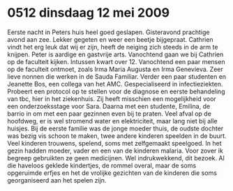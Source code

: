 # 0512 dinsdaag 12 mei 2009
Eerste nacht in Peters huis heel goed geslapen. Gisteravond prachtige avond aan zee. Lekker gegeten en weer een beetje bijgepraat. Cathrien vindt het erg leuk dat wij er zijn, heeft de neiging zich steeds in de arm te knijpen. Peter is aardige en gastvrije arts. Vanochtend gaan we bij Cathrien op de faculteit kijken. Intussen kwart over 12. Vanochtend een paar mensen op de faculteit ontmoet, zoals Irma Maria Augusta en Irma Genevieva. Zeer lieve nonnen die werken in de Sauda Familiar. Verder een paar studenten en Jeanette Bos, een collega van het AMC. Gespecialiseerd in infectieziekten. Probeert een protocol op te stellen voor de diagnose en eerste behandeling van tbc, hier in het ziekenhuis. Zij heeft misschien een mogelijkheid voor een onderzoeksstage voor Sara. Daarna met een studente, Emilina, de barrio in om met een paar gezinnen even bij te praten. Veel afval op de hoofdweg, er is wel stromend water en elektriciteit, maar lang niet bij alle huisjes. Bij de eerste familie was de jonge moeder thuis, de oudste dochter was bezig vis schoon te maken, twee andere kinderen speelden in de buurt. Veel kinderen trouwens, spelend, soms met zelfgemaakt speelgoed. In het gezin hadden moeder, vader en een van de kinderen malaria. Voor zover ik begreep gebruikten ze geen medicijnen. Wel indrukwekkend, dit bezoek. Al die haveloos geklede kindertjes, de rommel overal, maar de soms opgeruimde erfjes en het de vrolijke gezichten van de kinderen die soms georganiseerd aan het spelen zijn.